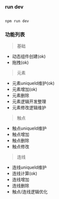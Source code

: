 ### run dev

```javascript

npm run dev

```

### 功能列表

> 基础

- 动态组件创建(ok)
- 拖拽(ok)

> 元素

- 元素uniqueId维护(ok)
- 元素增加(ok)
- 元素删除
- 元素逻辑开发整理
- 元素修改逻辑维护
> 触点

- 触点uniqueId维护
- 触点增加
- 触点删除
- 触点修改

> 连线

- 连线uniqueId维护
- 连线计算(ok)
- 连线增加
- 连线删除
- 触点/连线逻辑优化

